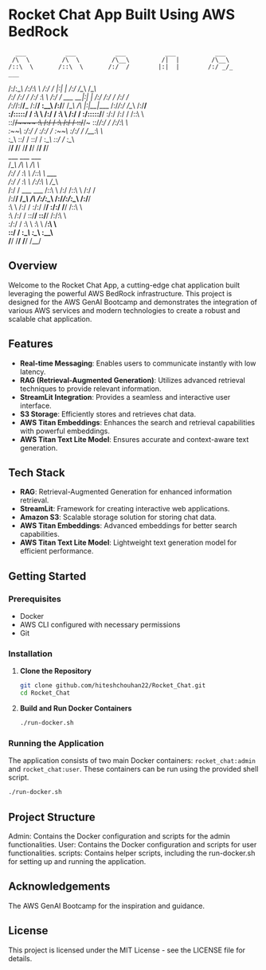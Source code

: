 # Rocket Chat App Built Using AWS BedRock

      ___           ___           ___           ___           ___                   
     /\  \         /\  \         /\__\         /|  |         /\__\                  
    /::\  \       /::\  \       /:/  /        |:|  |        /:/ _/_         ___     
   /:/\:\__\     /:/\:\  \     /:/  /         |:|  |       /:/ /\__\       /\__\    
  /:/ /:/  /    /:/  \:\  \   /:/  /  ___   __|:|  |      /:/ /:/ _/_     /:/  /    
 /:/_/:/__/___ /:/__/ \:\__\ /:/__/  /\__\ /\ |:|__|____ /:/_/:/ /\__\   /:/__/     
 \:\/:::::/  / \:\  \ /:/  / \:\  \ /:/  / \:\/:::::/__/ \:\/:/ /:/  /  /::\  \     
  \::/~~/~~~~   \:\  /:/  /   \:\  /:/  /   \::/~~/~      \::/_/:/  /  /:/\:\  \    
   \:\~~\        \:\/:/  /     \:\/:/  /     \:\~~\        \:\/:/  /   \/__\:\  \   
    \:\__\        \::/  /       \::/  /       \:\__\        \::/  /         \:\__\  
     \/__/         \/__/         \/__/         \/__/         \/__/           \/__/  
      ___           ___           ___                                                
     /\__\         /\  \         /\  \                                               
    /:/  /         \:\  \       /::\  \         ___                                 
   /:/  /           \:\  \     /:/\:\  \       /\__\                                
  /:/  /  ___   ___ /::\  \   /:/ /::\  \     /:/  /                                
 /:/__/  /\__\ /\  /:/\:\__\ /:/_/:/\:\__\   /:/__/                                 
 \:\  \ /:/  / \:\/:/  \/__/ \:\/:/  \/__/  /::\  \                                 
  \:\  /:/  /   \::/__/       \::/__/      /:/\:\  \                                
   \:\/:/  /     \:\  \        \:\  \      \/__\:\  \                               
    \::/  /       \:\__\        \:\__\          \:\__\                              
     \/__/         \/__/         \/__/           \/__/                              

## Overview

Welcome to the Rocket Chat App, a cutting-edge chat application built leveraging the powerful AWS BedRock infrastructure. This project is designed for the AWS GenAI Bootcamp and demonstrates the integration of various AWS services and modern technologies to create a robust and scalable chat application.

## Features

- **Real-time Messaging**: Enables users to communicate instantly with low latency.
- **RAG (Retrieval-Augmented Generation)**: Utilizes advanced retrieval techniques to provide relevant information.
- **StreamLit Integration**: Provides a seamless and interactive user interface.
- **S3 Storage**: Efficiently stores and retrieves chat data.
- **AWS Titan Embeddings**: Enhances the search and retrieval capabilities with powerful embeddings.
- **AWS Titan Text Lite Model**: Ensures accurate and context-aware text generation.

## Tech Stack

- **RAG**: Retrieval-Augmented Generation for enhanced information retrieval.
- **StreamLit**: Framework for creating interactive web applications.
- **Amazon S3**: Scalable storage solution for storing chat data.
- **AWS Titan Embeddings**: Advanced embeddings for better search capabilities.
- **AWS Titan Text Lite Model**: Lightweight text generation model for efficient performance.

## Getting Started

### Prerequisites

- Docker
- AWS CLI configured with necessary permissions
- Git

### Installation

1. **Clone the Repository**

    ```sh
    git clone github.com/hiteshchouhan22/Rocket_Chat.git
    cd Rocket_Chat
    ```

2. **Build and Run Docker Containers**

    ```sh
    ./run-docker.sh
    ```

### Running the Application

The application consists of two main Docker containers: `rocket_chat:admin` and `rocket_chat:user`. These containers can be run using the provided shell script.

```sh
./run-docker.sh

```

## Project Structure
Admin: Contains the Docker configuration and scripts for the admin functionalities.
User: Contains the Docker configuration and scripts for user functionalities.
scripts: Contains helper scripts, including the run-docker.sh for setting up and running the application.



## Acknowledgements
 The AWS GenAI Bootcamp for the inspiration and guidance.


## License
This project is licensed under the MIT License - see the LICENSE file for details.
